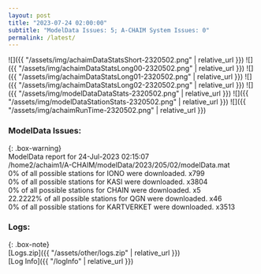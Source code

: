 ```yaml
---
layout: post
title: "2023-07-24 02:00:00"
subtitle: "ModelData Issues: 5; A-CHAIM System Issues: 0"
permalink: /latest/
---
```


![]({{ "/assets/img/achaimDataStatsShort-2320502.png" | relative_url }})
![]({{ "/assets/img/achaimDataStatsLong00-2320502.png" | relative_url }})
![]({{ "/assets/img/achaimDataStatsLong01-2320502.png" | relative_url }})
![]({{ "/assets/img/achaimDataStatsLong02-2320502.png" | relative_url }})
![]({{ "/assets/img/modelDataDataStats-2320502.png" | relative_url }})
![]({{ "/assets/img/modelDataStationStats-2320502.png" | relative_url }})
![]({{ "/assets/img/achaimRunTime-2320502.png" | relative_url }})


### ModelData Issues:  
  
{: .box-warning}  
 ModelData report for 24-Jul-2023 02:15:07   
 /home2/achaim1/A-CHAIM/modelData/2023/205/02/modelData.mat   
 0% of all possible stations for IONO were downloaded. x799   
 0% of all possible stations for KASI were downloaded. x3804   
 0% of all possible stations for CHAIN were downloaded. x5   
 22.2222% of all possible stations for QGN were downloaded. x46   
 0% of all possible stations for KARTVERKET were downloaded. x3513   
  


### Logs:  
  
{: .box-note}  
[Logs.zip]({{ "/assets/other/logs.zip" | relative_url }})  
[Log Info]({{ "/logInfo" | relative_url }})  
